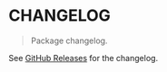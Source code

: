 # CHANGELOG

> Package changelog.

See [GitHub Releases](https://github.com/stdlib-js/complex-base-assert/releases) for the changelog.